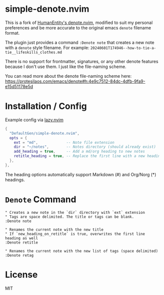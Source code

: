 # simple-denote.nvim

This is a fork of [HumanEntity's denote.nvim](https://github.com/HumanEntity/denote.nvim), modified to suit my personal preferences and be more accurate to the original emacs `denote` filename format.

The plugin just provides a command `:Denote note` that creates a new note with a `denote` style filename. For example: `20240601T174946--how-to-tie-a-tie__lifeskills_clothes.md`

There is no support for frontmatter, signatures, or any other denote features because I don't use them. I just like the file-naming scheme.

You can read more about the denote file-naming scheme here:
https://protesilaos.com/emacs/denote#h:4e9c7512-84dc-4dfb-9fa9-e15d51178e5d

# Installation / Config

Example config via [lazy.nvim](https://github.com/folke/lazy.nvim)

```lua
{
  "DefaultGen/simple-denote.nvim",
  opts = {
    ext = "md",             -- Note file extension
    dir = "~/notes",        -- Notes directory (should already exist)
    add_heading = true,     -- Add a md/org heading to new notes
    retitle_heading = true, -- Replace the first line with a new heading when retitling
  },
},
```

The heading options automatically support Markdown (#) and Org/Norg (*) headings.

# `Denote` Command

```vim
" Creates a new note in the `dir` directory with `ext` extension
" Tags are space delimited. The title or tags can be blank.
:Denote note
```

```vim
" Renames the current note with the new title
" If `new_heading_on_retitle` is true, overwrites the first line heading as well
:Denote retitle
```

```vim
" Renames the current note with the new list of tags (space delimited)
:Denote retag
```

# License

MIT
